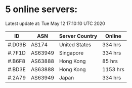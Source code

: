 # 5 online servers:

Latest update at: Tue May 12 17:10:10 UTC 2020

| ID | ASN | Server Country | Online |
| -- | --- | -------------- | ------ |
| #.D09B | AS174 | United States | 334 hrs |
| #.7F1D | AS63949 | Singapore | 334 hrs |
| #.B6F8 | AS63888 | Hong Kong | 85 hrs |
| #.BD3E | AS63888 | Hong Kong | 1153 hrs |
| #.2A79 | AS63949 | Japan | 334 hrs |


